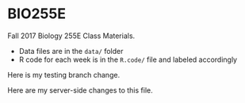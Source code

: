 # BIO255E

Fall 2017 Biology 255E Class Materials. 

* Data files are in the `data/` folder 
* R code for each week is in the `R.code/` file and labeled accordingly 

Here is my testing branch change.

Here are my server-side changes to this file. 
